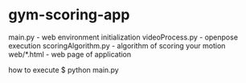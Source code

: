 # gym-scoring-app

main.py - web environment initialization
videoProcess.py - openpose execution
scoringAlgorithm.py - algorithm of scoring your motion
web/*.html - web page of application

how to execute
$ python main.py